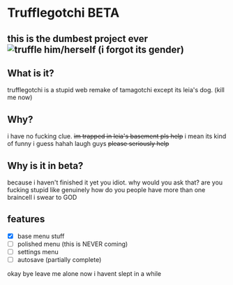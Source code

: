 # Trufflegotchi BETA
this is the dumbest project ever ![truffle him/herself (i forgot its gender)](https://i.imgur.com/f9ArGIc.png)
---
## What is it?
trufflegotchi is a stupid web remake of tamagotchi except its leia's dog. (kill me now)

## Why?
i have no fucking clue.  ~~im trapped in leia's basement pls help~~ i mean its kind of funny i guess hahah laugh guys ~~please seriously help~~

## Why is it in beta?
because i haven't finished it yet you idiot. why would you ask that? are you fucking stupid like genuinely how do you people have more than one braincell i swear to GOD

## features
- [x] base menu stuff
- [ ] polished menu (this is NEVER coming)
- [ ] settings menu
- [ ] autosave (partially complete)

okay bye leave me alone now i havent slept in a while
